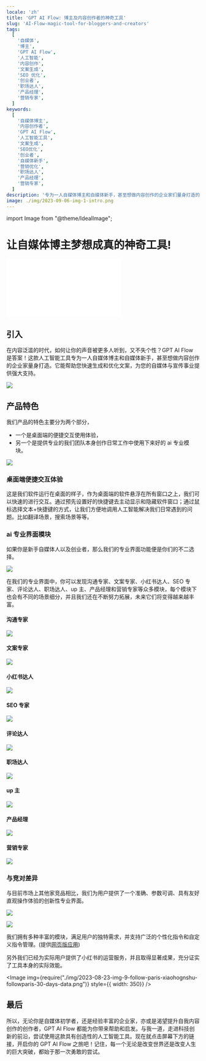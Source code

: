 ```yaml
---
locale: 'zh'
title: 'GPT AI Flow: 博主及内容创作者的神奇工具'
slug: 'AI-Flow-magic-tool-for-bloggers-and-creators'
tags:
  [
    '自媒体',
    '博主',
    'GPT AI Flow',
    '人工智能',
    '内容创作',
    '文案生成',
    'SEO 优化',
    '创业者',
    '职场达人',
    '产品经理',
    '营销专家',
  ]
keywords:
  [
    '自媒体博主',
    '内容创作者',
    'GPT AI Flow',
    '人工智能工具',
    '文案生成',
    'SEO优化',
    '创业者',
    '自媒体新手',
    '营销优化',
    '职场达人',
    '产品经理',
    '营销专家',
  ]
description: '专为一人自媒体博主和自媒体新手，甚至想做内容创作的企业家们量身打造的神奇人工智能工具 – GPT AI Flow。它能帮助您快速生成和优化文案，为您的自媒体与宣传事业提供强大支持。'
image: ./img/2023-09-06-img-1-intro.png
---
```


import Image from "@theme/IdealImage";

# 让自媒体博主梦想成真的神奇工具!

<iframe src="//player.bilibili.com/player.html?aid=490716983&bvid=BV1sN411i7Uh&cid=1259490531&p=1" scrolling="no" border="0" frameBorder="no" framespacing="0" allowFullScreen="true"> </iframe>

## 引入

在内容泛滥的时代，如何让你的声音被更多人听到，又不失个性？GPT AI Flow 是答案！这款人工智能工具专为一人自媒体博主和自媒体新手，甚至想做内容创作的企业家量身打造。它能帮助您快速生成和优化文案，为您的自媒体与宣传事业提供强大支持。

<!-- truncate -->

![](./img/2023-09-06-img-1-intro.png)

## 产品特色

我们产品的特色主要分为两个部分，

- 一个是桌面端的便捷交互使用体验，
- 另一个是提供专业的我们团队本身创作日常工作中使用下来好的 ai 专业模块。

<!-- truncate -->

![](./img/2023-09-06-img-2-basic-presentation.png)

### 桌面端便捷交互体验

这是我们软件运行在桌面的样子，作为桌面端的软件悬浮在所有窗口之上，我们可以快速的进行交互。通过预先设置好的快捷键去主动显示和隐藏软件窗口；通过鼠标选择文本+快捷键的方式，让我们方便地调用人工智能解决我们日常遇到的问题。比如翻译场景，搜索场景等等。

### ai 专业界面模块

如果你是新手自媒体人以及创业者，那么我们的专业界面功能便是你们的不二选择。

![](./img/2023-09-06-img-3-proMode-interface.png)

在我们的专业界面中，你可以发现沟通专家、文案专家、小红书达人、SEO 专家、评论达人、职场达人、up 主、产品经理和营销专家等众多模块，每个模块下也会有不同的场景细分，并且我们还在不断努力拓展，未来它们将变得越来越丰富。

#### 沟通专家

![](./img/2023-09-06-img-4-proMode-tab-1-communication.png)

#### 文案专家

![](./img/2023-09-06-img-5-proMode-tab-2-copywriting.png)

#### 小红书达人

![](./img/2023-09-06-img-6-proMode-tab-3-xiaohongshu.png)

#### SEO 专家

![](./img/2023-09-06-img-7-proMode-tab-4-seo.png)

#### 评论达人

![](./img/2023-09-06-img-8-proMode-tab-5-comment.png)

#### 职场达人

![](./img/2023-09-06-img-9-proMode-tab-6-career.png)

#### up 主

![](./img/2023-09-06-img-10-proMode-tab-7-up-zhu.png)

#### 产品经理

![](./img/2023-09-06-img-11-proMode-tab-8-produt-manager.png)

#### 营销专家

![](./img/2023-09-06-img-12-proMode-tab-9-marketing-expert.png)

### 与竞对差异

与目前市场上其他家竞品相比，我们为用户提供了一个准确、参数可调、具有友好直观操作体验的创新性专业界面。

![](./img/2023-09-06-img-13-proMode-tab-2-copywriting-multiple-contexts.png)

![](./img/2023-09-06-img-14-proMode-tab-6-career-multiple-contexts.png)

我们拥有多种丰富的模块，满足用户的独特需求，并支持广泛的个性化指令和自定义指令管理。(提供[网页版应用](https://www.app.gptaiflow.com/))

另外我们已经为实际用户提供了小红书的运营服务，并且取得显著成果，充分证实了工具本身的实际效能。

<Image img={require("./img/2023-08-23-img-9-follow-paris-xiaohognshu-followparis-30-days-data.png")} style={{ width: 350}} />

## 最后

所以，无论你是自媒体初学者，还是经验丰富的企业家，亦或是渴望提升自我内容创作的创作者，GPT AI Flow 都能为你带来帮助和启发。与我一道，走进科技创新的前沿，尝试使用这款具有创造性的人工智能工具。现在就点击屏幕下方的链接，开启你的 GPT AI Flow 之旅吧！记住，每一个无论是改变世界还是改变人生的巨大突破，都始于那一次勇敢的尝试。
